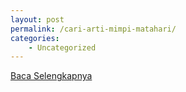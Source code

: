 ```yaml
---
layout: post
permalink: /cari-arti-mimpi-matahari/
categories:
    - Uncategorized
---
```


[Baca Selengkapnya](/03)